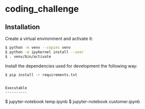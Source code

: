 # coding_challenge


Installation
------------

Create a virtual environment and activate it:
```bash
$ python -m venv --copies venv
$ python -m ipykernel install --user
$ . venv/bin/activate
```

Install the dependencies used for development the following way:
```bash
$ pip install -r requirements.txt


Executable
----------
```
$ jupyter-notebook temp.ipynb
$ jupyter-notebook customer.ipynb
```